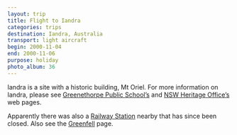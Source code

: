 ```yaml
---
layout: trip
title: Flight to Iandra
categories: trips
destination: Iandra, Australia
transport: light aircraft
begin: 2000-11-04
end: 2000-11-06
purpose: holiday
photo_album: 36
---
```


Iandra is a site with a historic building, Mt Oriel.  For more information on
Iandra, please see <a
href="http://www.greenethor-p.schools.nsw.edu.au/Pages/Local%20History.htm">Greenethorpe
Public School’s</a> and <a
href="http://www.heritage.nsw.gov.au/07_subnav_02_2.cfm?itemid=5051843">NSW
Heritage Office’s</a> web pages.

Apparently there was also a <a
href="http://www.nswrail.net/lines/grenfell/greenethorpe.html">Railway
Station</a> nearby that has since been closed. Also see the <a
href="http://www.grenfell.org.au/tourism/grenfellsurrounds.htm">Greenfell</a>
page.
